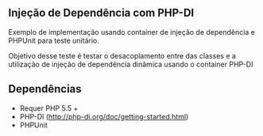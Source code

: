 ## Injeção de Dependência com PHP-DI

Exemplo de implementação usando container de injeção de dependência e PHPUnit para teste unitário.

Objetivo desse teste é testar o desacoplamento entre das classes e a utilização de injeção de 
dependência dinâmica usando o container PHP-DI

## Dependências
* Requer PHP 5.5 +
* PHP-DI (http://php-di.org/doc/getting-started.html)
* PHPUnit